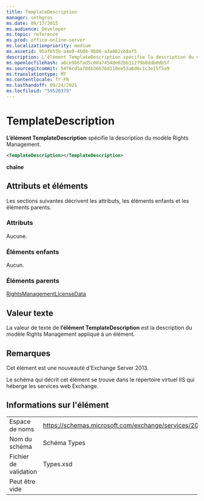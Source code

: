 ```yaml
---
title: TemplateDescription
manager: sethgros
ms.date: 09/17/2015
ms.audience: Developer
ms.topic: reference
ms.prod: office-online-server
ms.localizationpriority: medium
ms.assetid: 95afb55b-a4e8-4b04-9b06-a3a882cb8af5
description: L’élément TemplateDescription spécifie la description du modèle Rights Management.
ms.openlocfilehash: a6ce9b6fad5c00a74548e02bb11279b8ddb0db5f
ms.sourcegitcommit: 54f6cd5a704b36b76d110ee53a6d6c1c3e15f5a9
ms.translationtype: MT
ms.contentlocale: fr-FR
ms.lasthandoff: 09/24/2021
ms.locfileid: "59520379"
---
```

# <a name="templatedescription"></a>TemplateDescription

**L’élément TemplateDescription** spécifie la description du modèle Rights Management. 
  
```XML
<TemplateDescription></TemplateDescription>
```

 **chaîne**
## <a name="attributes-and-elements"></a>Attributs et éléments

Les sections suivantes décrivent les attributs, les éléments enfants et les éléments parents.
  
### <a name="attributes"></a>Attributs

Aucune.
  
### <a name="child-elements"></a>Éléments enfants

Aucun.
  
### <a name="parent-elements"></a>Éléments parents

[RightsManagementLicenseData](rightsmanagementlicensedata.md)
  
## <a name="text-value"></a>Valeur texte

La valeur de texte de **l’élément TemplateDescription** est la description du modèle Rights Management appliqué à un élément. 
  
## <a name="remarks"></a>Remarques

Cet élément est une nouveauté d'Exchange Server 2013.
  
Le schéma qui décrit cet élément se trouve dans le répertoire virtuel IIS qui héberge les services web Exchange.
  
## <a name="element-information"></a>Informations sur l'élément

|||
|:-----|:-----|
|Espace de noms  <br/> |https://schemas.microsoft.com/exchange/services/2006/types  <br/> |
|Nom du schéma  <br/> |Schéma Types  <br/> |
|Fichier de validation  <br/> |Types.xsd  <br/> |
|Peut être vide  <br/> ||
   

